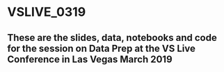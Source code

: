 # VSLIVE_0319

## These are the slides, data, notebooks and code for the session on Data Prep at the VS Live Conference in Las Vegas March 2019
